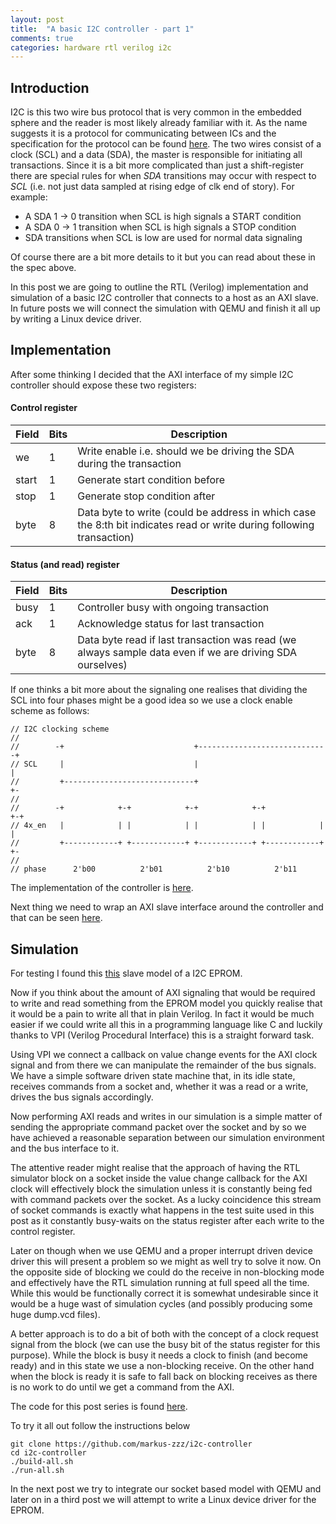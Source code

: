 ```yaml
---
layout: post
title:  "A basic I2C controller - part 1"
comments: true
categories: hardware rtl verilog i2c
---
```

## Introduction
I2C is this two wire bus protocol that is very common in the embedded sphere
and the reader is most likely already familiar with it.  As the name suggests
it is a protocol for communicating between ICs and the specification for the
protocol can be found
[here](http://cache.nxp.com/documents/user_manual/UM10204.pdf).  The two wires
consist of a clock (SCL) and a data (SDA), the master is responsible for
initiating all transactions. Since it is a bit more complicated than just a
shift-register there are special rules for when *SDA* transitions may occur
with respect to *SCL* (i.e. not just data sampled at rising edge of clk end of
story). For example:

- A SDA 1 -> 0 transition when SCL is high signals a START condition
- A SDA 0 -> 1 transition when SCL is high signals a STOP condition
- SDA transitions when SCL is low are used for normal data signaling

Of course there are a bit more details to it but you can read about these in
the spec above.

In this post we are going to outline the RTL (Verilog) implementation and
simulation of a basic I2C controller that connects to a host as an AXI slave. In
future posts we will connect the simulation with QEMU and finish it all up by
writing a Linux device driver.

## Implementation
After some thinking I decided that the AXI interface of my simple I2C
controller should expose these two registers:

#### Control register

|Field|Bits|Description|
|-----|----|-----------|
|we|1|Write enable i.e. should we be driving the SDA during the transaction|
|start|1|Generate start condition before|
|stop|1|Generate stop condition after|
|byte|8|Data byte to write (could be address in which case the 8:th bit indicates read or write during following transaction)|

#### Status (and read) register

|Field|Bits|Description|
|-----|----|-----------|
|busy|1|Controller busy with ongoing transaction|
|ack|1|Acknowledge status for last transaction|
|byte|8|Data byte read if last transaction was read (we always sample data even if we are driving SDA ourselves)|

If one thinks a bit more about the signaling one realises that dividing the SCL
into four phases might be a good idea so we use a clock enable scheme as
follows:

```
// I2C clocking scheme
//
//        -+                             +-----------------------------+
// SCL     |                             |                             |
//         +-----------------------------+                             +-
//
//        -+            +-+            +-+            +-+            +-+
// 4x_en   |            | |            | |            | |            | |
//         +------------+ +------------+ +------------+ +------------+ +-
//
// phase      2'b00          2'b01          2'b10          2'b11
```
The implementation of the controller is
[here](https://github.com/markus-zzz/i2c-controller/blob/master/i2c_controller.v).

Next thing we need to wrap an AXI slave interface around the controller and
that can be seen
[here](https://github.com/markus-zzz/i2c-controller/blob/master/i2c_axi_slave.v).

## Simulation
For testing I found this
[this](https://github.com/olofk/i2c/blob/master/bench/verilog/i2c_slave_model.v)
slave model of a I2C EPROM.

Now if you think about the amount of AXI signaling that would be required to
write and read something from the EPROM model you quickly realise that it would
be a pain to write all that in plain Verilog. In fact it would be much easier
if we could write all this in a programming language like C and luckily thanks
to VPI (Verilog Procedural Interface) this is a straight forward task.

Using VPI we connect a callback on value change events for the AXI clock signal
and from there we can manipulate the remainder of the bus signals. We have a
simple software driven state machine that, in its idle state, receives commands
from a socket and, whether it was a read or a write, drives the bus signals
accordingly.

Now performing AXI reads and writes in our simulation is a simple matter of
sending the appropriate command packet over the socket and by so we have
achieved a reasonable separation between our simulation environment and the bus
interface to it.

The attentive reader might realise that the approach of having the RTL
simulator block on a socket inside the value change callback for the AXI clock
will effectively block the simulation unless it is constantly being fed with
command packets over the socket. As a lucky coincidence this stream of socket
commands is exactly what happens in the test suite used in this post as it
constantly busy-waits on the status register after each write to the control
register.

Later on though when we use QEMU and a proper interrupt driven device driver
this will present a problem so we might as well try to solve it now. On the
opposite side of blocking we could do the receive in non-blocking mode and
effectively have the RTL simulation running at full speed all the time. While
this would be functionally correct it is somewhat undesirable since it would be
a huge wast of simulation cycles (and possibly producing some huge dump.vcd
files).

A better approach is to do a bit of both with the concept of a clock request
signal from the block (we can use the busy bit of the status register for this
purpose). While the block is busy it needs a clock to finish (and become ready)
and in this state we use a non-blocking receive. On the other hand when the
block is ready it is safe to fall back on blocking receives as there is no work
to do until we get a command from the AXI.

The code for this post series is found [here](https://github.com/markus-zzz/i2c-controller).

To try it all out follow the instructions below
```
git clone https://github.com/markus-zzz/i2c-controller
cd i2c-controller
./build-all.sh
./run-all.sh
```

In the next post we try to integrate our socket based model with QEMU and later
on in a third post we will attempt to write a Linux device driver for the
EPROM.
